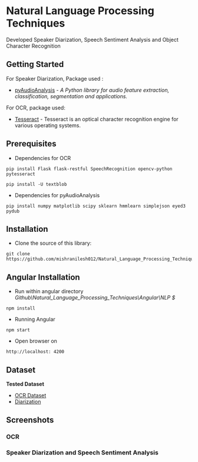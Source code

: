 # Natural Language Processing Techniques


Developed Speaker Diarization, Speech Sentiment Analysis and Object Character Recognition

## Getting Started

For Speaker Diarization,  Package used :
* [pyAudioAnalysis](https://github.com/tyiannak/pyAudioAnalysis) - *A Python library for audio feature extraction, classification, segmentation and applications.*
 
For OCR, package used:
* [Tesseract](https://github.com/tesseract-ocr/tesseract/wiki) - Tesseract is an optical character recognition engine for various operating systems.

## Prerequisites

* Dependencies for OCR
```
pip install Flask flask-restful SpeechRecognition opencv-python pytesseract

pip install -U textblob
```
* Dependencies for pyAudioAnalysis
```
pip install numpy matplotlib scipy sklearn hmmlearn simplejson eyed3 pydub
```

## Installation

* Clone the source of this library:

```
git clone https://github.com/mishranilesh012/Natural_Language_Processing_Techniques.git
```

## Angular Installation

* Run within angular directory *Github\Natural_Language_Processing_Techniques\Angular\NLP $*
```
npm install
```
* Running Angular 
```
npm start
```
* Open browser on 
```
http://localhost: 4200
``` 


## Dataset
**Tested Dataset**

* [OCR Dataset](https://github.com/mishranilesh012/Natural_Language_Processing_Techniques/tree/master/Dataset/OCR%20Dataset)
* [Diarization](https://github.com/mishranilesh012/Natural_Language_Processing_Techniques/tree/master/Dataset/Diarization)


## Screenshots
### OCR

### Speaker Diarization and Speech Sentiment Analysis
